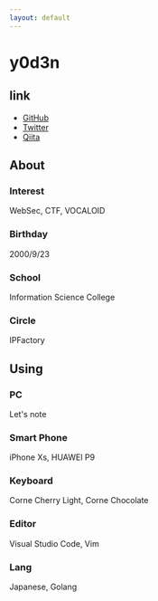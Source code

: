 ```yaml
---
layout: default
---
```

# y0d3n
## link
 - [GitHub](https://github.com/y0d3n)
 - [Twitter](https://twitter.com/y0d3n)
 - [Qiita](https://qiita.com/y0d3n)

## About

### Interest
WebSec, CTF, VOCALOID 

### Birthday
2000/9/23

### School
Information Science College

### Circle
IPFactory

## Using

### PC
Let's note

### Smart Phone
iPhone Xs, HUAWEI P9

### Keyboard
Corne Cherry Light, Corne Chocolate

### Editor
Visual Studio Code, Vim

### Lang
Japanese, Golang
